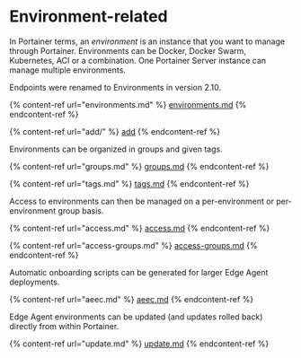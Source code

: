# Environment-related

In Portainer terms, an _environment_ is an instance that you want to manage through Portainer. Environments can be Docker, Docker Swarm, Kubernetes, ACI or a combination. One Portainer Server instance can manage multiple environments.


Endpoints were renamed to Environments in version 2.10.


{% content-ref url="environments.md" %}
[environments.md](environments.md)
{% endcontent-ref %}

{% content-ref url="add/" %}
[add](add/)
{% endcontent-ref %}

Environments can be organized in groups and given tags.

{% content-ref url="groups.md" %}
[groups.md](groups.md)
{% endcontent-ref %}

{% content-ref url="tags.md" %}
[tags.md](tags.md)
{% endcontent-ref %}

Access to environments can then be managed on a per-environment or per-environment group basis.

{% content-ref url="access.md" %}
[access.md](access.md)
{% endcontent-ref %}

{% content-ref url="access-groups.md" %}
[access-groups.md](access-groups.md)
{% endcontent-ref %}

Automatic onboarding scripts can be generated for larger Edge Agent deployments.

{% content-ref url="aeec.md" %}
[aeec.md](aeec.md)
{% endcontent-ref %}

Edge Agent environments can be updated (and updates rolled back) directly from within Portainer.

{% content-ref url="update.md" %}
[update.md](update.md)
{% endcontent-ref %}
